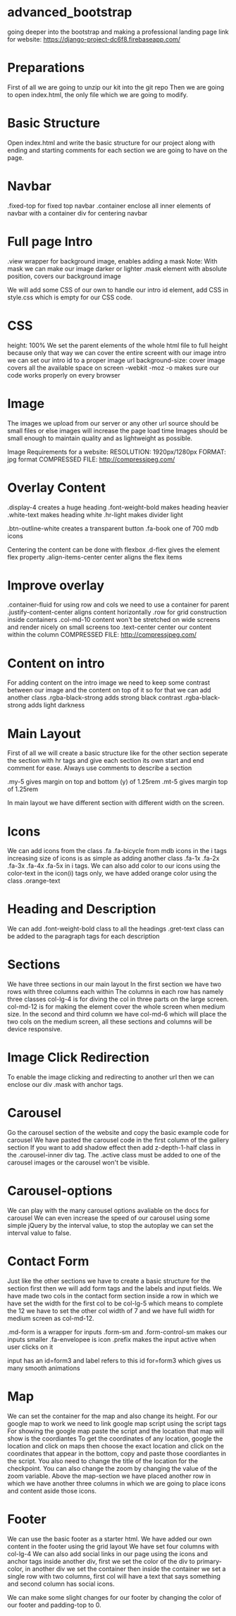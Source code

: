 # advanced_bootstrap
going deeper into the bootstrap and making a professional landing page
link for website: https://django-project-dc6f8.firebaseapp.com/

# Preparations
First of all we are going to unzip our kit into the git repo
Then we are going to open index.html, the only file which we are going to modify.

# Basic Structure
Open index.html and write the basic structure for our project along with ending and starting 
comments for each section we are going to have on the page.

# Navbar
.fixed-top		for fixed top navbar
.container 		enclose all inner elements of navbar with a container div for centering navbar

# Full page Intro
.view 			wrapper for background image, enables adding a mask
Note: With mask we can make our image darker or lighter
.mask			element with absolute position, covers our background image

We will add some CSS of our own to handle our intro id element, add CSS in style.css which is 
empty for our CSS code.

# CSS
height: 100% 		We set the parent elements of the whole html file to full height because
					only that way we can cover the entire screent with our image
intro 				we can set our intro id to a proper image url
background-size: cover 		image covers all the available space on screen
-webkit -moz -o makes sure our code works properly on every browser

# Image
The images we upload from our server or any other url source should be small files or else images
will increase the page load time
Images should be small enough to maintain quality and as lightweight as possible.

Image Requirements for a website:
RESOLUTION: 1920px/1280px
FORMAT: jpg format
COMPRESSED FILE: http://compressjpeg.com/

# Overlay Content
.display-4 		creates a huge heading
.font-weight-bold 		makes heading heavier
.white-text 	makes heading white
.hr-light 		makes divider light

.btn-outline-white		creates a transparent button
.fa-book		one of 700 mdb icons

Centering the content can be done with flexbox
.d-flex 		gives the element flex property
.align-items-center		center aligns the flex items

# Improve overlay
.container-fluid	for using row and cols we need to use a container for parent
.justify-content-center		aligns content horizontally
.row 		for grid construction inside containers
.col-md-10		content won't be stretched on wide screens and render nicely on small screens too
.text-center 		center our content within the column
COMPRESSED FILE: http://compressjpeg.com/

# Content on intro
For adding content on the intro image we need to keep some contrast between our image and the 
content on top of it so for that we can add another class
.rgba-black-strong		adds strong black contrast
.rgba-black-strong		adds light darkness

# Main Layout
First of all we will create a basic structure like for the other section
seperate the section with hr tags and give each section its own start and end comment for ease.
Always use comments to describe a section

.my-5 		gives margin on top and bottom (y) of 1.25rem
.mt-5 		gives margin top of 1.25rem

In main layout we have different section with different width on the screen.

# Icons
We can add icons from the class .fa .fa-bicycle from mdb icons in the i tags
increasing size of icons is as simple as adding another class .fa-1x .fa-2x .fa-3x .fa-4x .fa-5x 
in i tags.
We can also add color to our icons using the color-text in the icon(i) tags only, we have added orange color using the class .orange-text

# Heading and Description
We can add .font-weight-bold class to all the headings 
.gret-text class can be added to the paragraph tags for each description

# Sections
We have three sections in our main layout
In the first section we have two rows with three columns each within
The columns in each row has namely three classes col-lg-4 is for diving the col in three parts
on the large screen. col-md-12 is for making the element cover the whole screen when medium size.
In the second and third column we have col-md-6 which will place the two cols on the medium screen,
all these sections and columns will be device responsive.

# Image Click Redirection
To enable the image clicking and redirecting to another url then we can enclose our div .mask
with anchor tags.

# Carousel
Go the carousel section of the website and copy the basic example code for carousel
We have pasted the carousel code in the first column of the gallery section
If you want to add shadow effect then add z-depth-1-half class in the .carousel-inner div tag.
The .active class must be added to one of the carousel images or the carousel won't be visible.

# Carousel-options
We can play with the many carousel options avaliable on the docs for carousel
We can even increase the speed of our carousel using some simple jQuery by the interval value,
to stop the autoplay we can set the interval value to false.

# Contact Form
Just like the other sections we have to create a basic structure for the section first then
we will add form tags and the labels and input fields.
We have made two cols in the contact form section inside a row in which we have set the
width for the first col to be col-lg-5 which means to complete the 12 we have to set the other
col width of 7 and we have full width for medium screen as col-md-12.

.md-form is a wrapper for inputs
.form-sm and .form-control-sm makes our inputs smaller
.fa-envelopee is icon
.prefix makes the input active when user clicks on it

input has an id=form3 and label refers to this id for=form3 which gives us many smooth animations

# Map
We can set the container for the map and also change its height.
For our google map to work we need to link google map script using the script tags
For showing the google map paste the script and the location that map will show is the coordiantes
To get the coordinates of any location, google the location and click on maps then choose the 
exact location and click on the coordinates that appear in the bottom, copy and paste those 
coordiantes in the script.
You also need to change the title of the location for the checkpoint.
You can also change the zoom by changing the value of the zoom variable.
Above the map-section we have placed another row in which we have another three columns in which
we are going to place icons and content aside those icons.

# Footer
We can use the basic footer as a starter html.
We have added our own content in the footer using the grid layout
We have set four columns with col-lg-4
We can also add social links in our page using the icons and anchor tags inside another div,
first we set the color of the div to primary-color, in another div we set the container then
inside the container we set a single row with two columns, first col will have a text that says
something and second column has social icons.

We can make some slight changes for our footer by changing the color of our footer and 
padding-top to 0.
